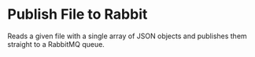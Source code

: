 # Publish File to Rabbit
Reads a given file with a single array of JSON objects and publishes them
straight to a RabbitMQ queue.
